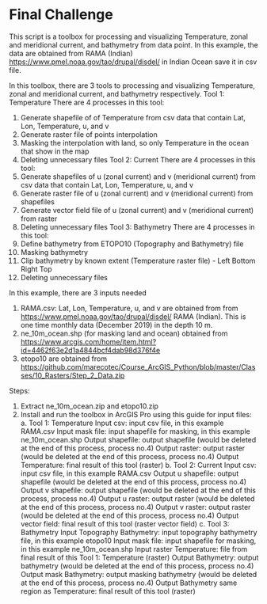 # Final Challenge

This script is a toolbox for processing and visualizing Temperature, zonal and meridional current, and bathymetry from
data point. In this example, the data are obtained from RAMA (Indian) https://www.pmel.noaa.gov/tao/drupal/disdel/
in Indian Ocean save it in csv file.

In this toolbox, there are 3 tools to processing and visualizing Temperature, zonal and meridional current, and
bathymetry respectively.
Tool 1: Temperature
There are 4 processes in this tool:
1. Generate shapefile of of Temperature from csv data that contain Lat, Lon, Temperature, u, and v
2. Generate raster file of points interpolation
3. Masking the interpolation with land, so only Temperature in the ocean that show in the map
4. Deleting unnecessary files
Tool 2: Current
There are 4 processes in this tool:
1. Generate shapefiles of u (zonal current) and v (meridional current) from csv data that contain Lat, Lon,
   Temperature, u, and v
2. Generate raster file of u (zonal current) and v (meridional current) from shapefiles
3. Generate vector field file of u (zonal current) and v (meridional current) from raster
4. Deleting unnecessary files
Tool 3: Bathymetry
There are 4 processes in this tool:
1. Define bathymetry from ETOPO10 (Topography and Bathymetry) file
2. Masking bathymetry
3. Clip bathymetry by known extent (Temperature raster file) - Left Bottom Right Top
4. Deleting unnecessary files

In this example, there are 3 inputs needed
1. RAMA.csv: Lat, Lon, Temperature, u, and v are obtained from from https://www.pmel.noaa.gov/tao/drupal/disdel/
   RAMA (Indian). This is one time monthly data (December 2019) in the depth 10 m.
2. ne_10m_ocean.shp (for masking land and ocean) obtained from
   https://www.arcgis.com/home/item.html?id=4462f63e2d1a4844bcf4dab98d376f4e
3. etopo10 are obtained from
   https://github.com/marecotec/Course_ArcGIS_Python/blob/master/Classes/10_Rasters/Step_2_Data.zip

Steps:
1. Extract ne_10m_ocean.zip and etopo10.zip
2. Install and run the toolbox in ArcGIS Pro using this guide for input files:
   a. Tool 1: Temperature
      Input csv: input csv file, in this example RAMA.csv
      Input mask file: input shapefile for masking, in this example ne_10m_ocean.shp
      Output shapefile: output shapefile (would be deleted at the end of this process, process no.4)
      Output raster: output raster (would be deleted at the end of this process, process no.4)
      Output Temperature: final result of this tool (raster)
   b. Tool 2: Current
      Input csv: input csv file, in this example RAMA.csv
      Output u shapefile: output shapefile (would be deleted at the end of this process, process no.4)
      Output v shapefile: output shapefile (would be deleted at the end of this process, process no.4)
      Output u raster: output raster (would be deleted at the end of this process, process no.4)
      Output v raster: output raster (would be deleted at the end of this process, process no.4)
      Output vector field: final result of this tool (raster vector field)
   c. Tool 3: Bathymetry
      Input Topography Bathymetry: input topography bathymetry file, in this example etopo10
      Input mask file: input shapefile for masking, in this example ne_10m_ocean.shp
      Input raster Temperature: file from final result of this Tool 1: Temperature (raster)
      Output Bathymetry: output bathymetry (would be deleted at the end of this process, process no.4)
      Output mask Bathymetry: output masking bathymetry (would be deleted at the end of this process, process no.4)
      Output Bathymetry same region as Temperature: final result of this tool (raster)
